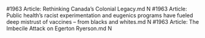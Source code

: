 #1963
Article: Rethinking Canada’s Colonial Legacy.md N
#1963
Article: Public health’s racist experimentation and eugenics programs have fueled deep mistrust of vaccines – from blacks and whites.md N
#1963
Article: The Imbecile Attack on Egerton Ryerson.md N
